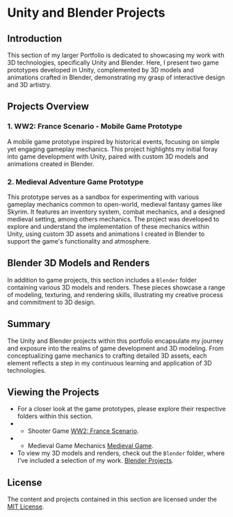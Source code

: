 # Unity and Blender Projects

## Introduction
This section of my larger Portfolio is dedicated to showcasing my work with 3D technologies, specifically Unity and Blender. Here, I present two game prototypes developed in Unity, complemented by 3D models and animations crafted in Blender, demonstrating my grasp of interactive design and 3D artistry.

## Projects Overview

### 1. WW2: France Scenario - Mobile Game Prototype
A mobile game prototype inspired by historical events, focusing on simple yet engaging gameplay mechanics. This project highlights my initial foray into game development with Unity, paired with custom 3D models and animations created in Blender.

### 2. Medieval Adventure Game Prototype
This prototype serves as a sandbox for experimenting with various gameplay mechanics common to open-world, medieval fantasy games like Skyrim. It features an inventory system, combat mechanics, and a designed medieval setting, among others mechanics. The project was developed to explore and understand the implementation of these mechanics within Unity, using custom 3D assets and animations I created in Blender to support the game's functionality and atmosphere.

## Blender 3D Models and Renders
In addition to game projects, this section includes a `Blender` folder containing various 3D models and renders. These pieces showcase a range of modeling, texturing, and rendering skills, illustrating my creative process and commitment to 3D design.

## Summary
The Unity and Blender projects within this portfolio encapsulate my journey and exposure into the realms of game development and 3D modeling. From conceptualizing game mechanics to crafting detailed 3D assets, each element reflects a step in my continuous learning and application of 3D technologies.

## Viewing the Projects
- For a closer look at the game prototypes, please explore their respective folders within this section.
- - Shooter Game [WW2: France Scenario](https://github.com/AlonsoSOscarI/Portfolio/tree/main/Unity-Blender-3DTechnologies/MobileShooterGame).
- - Medieval Game Mechanics [Medieval Game](https://github.com/AlonsoSOscarI/Portfolio/tree/main/Unity-Blender-3DTechnologies/MedievalGameMechanics).
- To view my 3D models and renders, check out the `Blender` folder, where I've included a selection of my work. [Blender Projects](https://github.com/AlonsoSOscarI/Portfolio/tree/main/Unity-Blender-3DTechnologies/Blender).

## License
The content and projects contained in this section are licensed under the [MIT License](../LICENSE).
